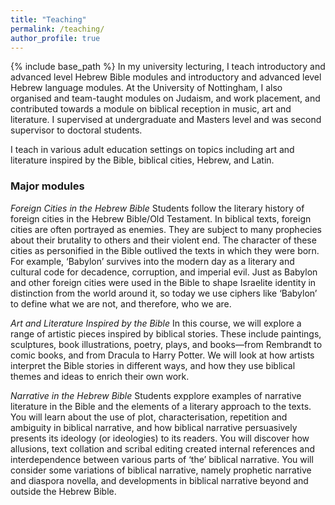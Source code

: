 ```yaml
---
title: "Teaching"
permalink: /teaching/
author_profile: true
---
```

{% include base_path %}
In my university lecturing, I teach introductory and advanced level Hebrew Bible modules and introductory and advanced level Hebrew language modules. At the University of Nottingham, I also organised and team-taught modules on Judaism, and work placement, and contributed towards a module on biblical reception in music, art and literature. I supervised at undergraduate and Masters level and was second supervisor to doctoral students.

I teach in various adult education settings on topics including art and literature inspired by the Bible, biblical cities, Hebrew, and Latin.


### Major modules

*Foreign Cities in the Hebrew Bible*
Students follow the literary history of foreign cities in the Hebrew Bible/Old Testament. In biblical texts, foreign cities are often portrayed as enemies. They are subject to many prophecies about their brutality to others and their violent end. The character of these cities as personified in the Bible outlived the texts in which they were born. For example, ‘Babylon’ survives into the modern day as a literary and cultural code for decadence, corruption, and imperial evil. Just as Babylon and other foreign cities were used in the Bible to shape Israelite identity in distinction from the world around it, so today we use ciphers like ‘Babylon’ to define what we are not, and therefore, who we are.

*Art and Literature Inspired by the Bible*
In this course, we will explore a range of artistic pieces inspired by biblical stories. These include paintings, sculptures, book illustrations, poetry, plays, and books—from Rembrandt to comic books, and from Dracula to Harry Potter. We will look at how artists interpret the Bible stories in different ways, and how they use biblical themes and ideas to enrich their own work. 

*Narrative in the Hebrew Bible*
Students expplore examples of narrative literature in the Bible and the elements of a literary approach to the texts. You will learn about the use of plot, characterisation, repetition and ambiguity in biblical narrative, and how biblical narrative persuasively presents its ideology (or ideologies) to its readers. You will discover how allusions, text collation and scribal editing created internal references and interdependence between various parts of ‘the’ biblical narrative. You will consider some variations of biblical narrative, namely prophetic narrative and diaspora novella, and developments in biblical narrative beyond and outside the Hebrew Bible.
